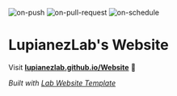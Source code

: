 
  ![on-push](../../actions/workflows/on-push.yaml/badge.svg)
  ![on-pull-request](../../actions/workflows/on-pull-request.yaml/badge.svg)
  ![on-schedule](../../actions/workflows/on-schedule.yaml/badge.svg)

  # LupianezLab's Website

  Visit **[lupianezlab.github.io/Website](https://lupianezlab.github.io/Website)** 🚀

  _Built with [Lab Website Template](https://greene-lab.gitbook.io/lab-website-template-docs)_
